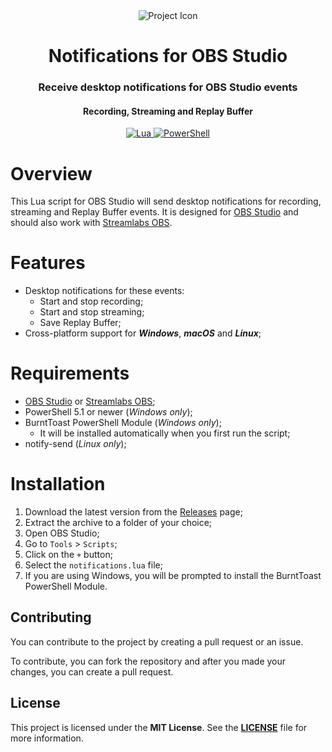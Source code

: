 <div align="center"><img src="icon.ico" alt="Project Icon"></img></div>
<h1 align="center">Notifications for OBS Studio</h1>
<h3 align="center">Receive desktop notifications for OBS Studio events</h3>
<h4 align="center">Recording, Streaming and Replay Buffer</h4>
<p></p>
<p align="center">
<a href="https://www.lua.org/"><img src="https://img.shields.io/badge/Lua-2C2D72?style=for-the-badge&logo=lua&logoColor=white" alt="Lua">
<a href="https://learn.microsoft.com/en-us/powershell/"><img src="https://img.shields.io/badge/Powershell-2CA5E0?style=for-the-badge&logo=powershell&logoColor=white" alt="PowerShell">
</a></p>

# Overview
This Lua script for OBS Studio will send desktop notifications for recording, streaming and Replay Buffer events.
It is designed for [OBS Studio](https://obsproject.com/) and should also work with [Streamlabs OBS](https://streamlabs.com/).

# Features
- Desktop notifications for these events:
  - Start and stop recording;
  - Start and stop streaming;
  - Save Replay Buffer;
- Cross-platform support for ***Windows***, ***macOS*** and ***Linux***;

# Requirements
- [OBS Studio](https://obsproject.com/) or [Streamlabs OBS](https://streamlabs.com/);
- PowerShell 5.1 or newer (*Windows only*);
- BurntToast PowerShell Module (*Windows only*);
    - It will be installed automatically when you first run the script;
- notify-send (*Linux only*);

# Installation
1. Download the latest version from the [Releases](https://github.com/CoccodrillooXDS/OBS-Notifications/releases) page;
2. Extract the archive to a folder of your choice;
3. Open OBS Studio;
4. Go to `Tools` > `Scripts`;
5. Click on the `+` button;
6. Select the `notifications.lua` file;
7. If you are using Windows, you will be prompted to install the BurntToast PowerShell Module.

## Contributing
You can contribute to the project by creating a pull request or an issue.

To contribute, you can fork the repository and after you made your changes, you can create a pull request.

## License
This project is licensed under the **MIT License**. See the **[LICENSE](LICENSE)** file for more information.